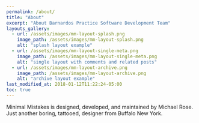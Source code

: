 ```yaml
---
permalink: /about/
title: "About"
excerpt: "About Barnardos Practice Software Development Team"
layouts_gallery:
  - url: /assets/images/mm-layout-splash.png
    image_path: /assets/images/mm-layout-splash.png
    alt: "splash layout example"
  - url: /assets/images/mm-layout-single-meta.png
    image_path: /assets/images/mm-layout-single-meta.png
    alt: "single layout with comments and related posts"
  - url: /assets/images/mm-layout-archive.png
    image_path: /assets/images/mm-layout-archive.png
    alt: "archive layout example"
last_modified_at: 2018-01-12T11:22:24-05:00
toc: true
---
```


Minimal Mistakes is designed, developed, and maintained by Michael Rose. Just another boring, tattooed, designer from Buffalo New York.
